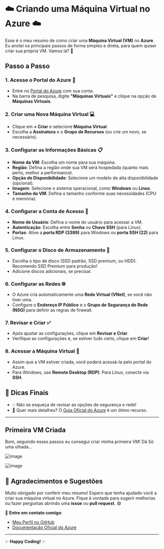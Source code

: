 # ☁️ Criando uma Máquina Virtual no Azure ☁️

Esse é o meu resumo de como criar uma **Máquina Virtual (VM)** no **Azure**. Eu anotei os principais passos de forma simples e direta, para quem quiser criar sua própria VM. Vamos lá? 🚀

## Passo a Passo

### 1. Acesse o Portal do Azure 🔗
- Entre no [Portal do Azure](https://portal.azure.com/) com sua conta.
- Na barra de pesquisa, digite **"Máquinas Virtuais"** e clique na opção de **Máquinas Virtuais**.

### 2. Criar uma Nova Máquina Virtual 💻
- Clique em **+ Criar** e selecione **Máquina Virtual**.
- Escolha a **Assinatura** e o **Grupo de Recursos** (ou crie um novo, se necessário).

### 3. Configurar as Informações Básicas 📋
- **Nome da VM**: Escolha um nome para sua máquina.
- **Região**: Defina a região onde sua VM será hospedada (quanto mais perto, melhor a performance).
- **Opção de Disponibilidade**: Selecione um modelo de alta disponibilidade (opcional).
- **Imagem**: Selecione o sistema operacional, como **Windows** ou **Linux**.
- **Tamanho da VM**: Defina o tamanho conforme suas necessidades (CPU e memória).

### 4. Configurar a Conta de Acesso 🔐
- **Nome de Usuário**: Defina o nome do usuário para acessar a VM.
- **Autenticação**: Escolha entre **Senha** ou **Chave SSH** (para Linux).
- **Portas**: Ative a **porta RDP (3389)** para Windows ou **porta SSH (22)** para Linux.

### 5. Configurar o Disco de Armazenamento 💾
- Escolha o tipo de disco (SSD padrão, SSD premium, ou HDD). Recomendo SSD Premium para produção!
- Adicione discos adicionais, se precisar.

### 6. Configurar as Redes 🌐
- O Azure cria automaticamente uma **Rede Virtual (VNet)**, se você não tiver uma.
- Configure o **Endereço IP Público** e o **Grupo de Segurança de Rede (NSG)** para definir as regras de firewall.

### 7. Revisar e Criar ✅
- Após ajustar as configurações, clique em **Revisar e Criar**.
- Verifique as configurações e, se estiver tudo certo, clique em **Criar**!

### 8. Acessar a Máquina Virtual 🎉
- Assim que a VM estiver criada, você poderá acessá-la pelo portal do Azure.
- Para Windows, use **Remote Desktop (RDP)**. Para Linux, conecte via **SSH**.

## 🎯 Dicas Finais

- 💡 Não se esqueça de revisar as opções de segurança e rede!
- 🔧 Quer mais detalhes? O [Guia Oficial do Azure](https://docs.microsoft.com/en-us/azure/virtual-machines/) é um ótimo recurso.

---

## Primeira VM Criada
Bom, seguindo esses passos eu consegui criar minha primeira VM! Dá Só uma olhada...

![image](https://github.com/user-attachments/assets/7fe2d847-5cc0-43c2-860a-ee2a540cfaa7)

![image](https://github.com/user-attachments/assets/332963d6-c209-4a6d-a340-d447769b5c4d)



## 🙏 Agradecimentos e Sugestões
Muito obrigado por conferir meu resumo! Espero que tenha ajudado você a criar sua máquina virtual no Azure. Fique à vontade para sugerir melhorias ou fazer perguntas abrindo uma **issue** ou **pull request**. 😄

🔗 **Entre em contato comigo**:
- [Meu Perfil no GitHub](https://github.com/Rafasansouza)
- [Documentação Oficial do Azure](https://docs.microsoft.com/en-us/azure/)

---

✨ **Happy Coding!** ✨
